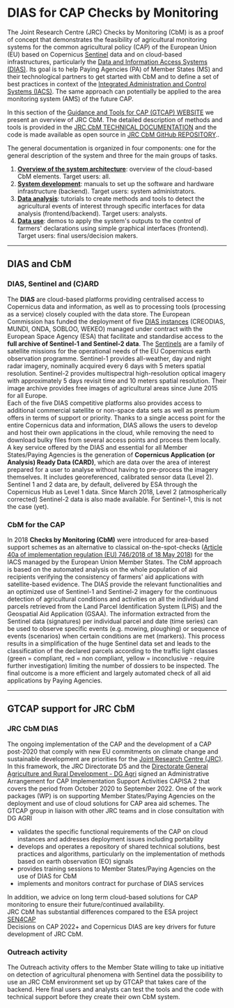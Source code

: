 # DIAS for CAP Checks by Monitoring

The Joint Research Centre (JRC) Checks by Monitoring (CbM) is as a proof of concept that demonstrates the feasibility of agricultural monitoring systems for the common agricultural policy (CAP) of the European Union (EU) based on Copernicus [Sentinel](https://sentinels.copernicus.eu/) data and on cloud-based infrastructures, particularly the [Data and Information Access Systems (DIAS)](https://www.copernicus.eu/en/access-data/dias). Its goal is to help Paying Agencies (PA) of Member States (MS) and their technological partners to get started with CbM and to define a set of best practices in context of the [Integrated Administration and Control Systems (IACS)](https://ec.europa.eu/info/food-farming-fisheries/key-policies/common-agricultural-policy/financing-cap/financial-assurance/managing-payments_en). The same approach can potentially be applied to the area monitoring system (AMS) of the future CAP.  

In this section of the [Guidance and Tools for CAP (GTCAP) WEBSITE](https://marswiki.jrc.ec.europa.eu/) we present an overview of JRC CbM. The detailed description of methods and tools is provided in the [JRC CbM TECHNICAL DOCUMENTATION](https://jrc-cbm.readthedocs.io) and the code is made available as open source in [JRC CbM GitHub REPOSITORY](https://github.com/ec-jrc/cbm)..  

The general documentation is organized in four components: one for the general description of the system and three for the main groups of tasks.

1. **[Overview of the system architecture](dias4cbm_architecture.md)**: overview of the cloud-based CbM elements. Target users: all.
2. **[System development](dias4cbm_setup.md)**: manuals to set up the software and hardware infrastructure (backend). Target users: system administrators.
3. **[Data analysis](dias4cbm_analysis.md)**: tutorials to create methods and tools to detect the agricultural events of interest through specific interfaces for data analysis (frontend/backend). Target users: analysts.
4. **[Data use](dias4cbm_use.md)**: demos to apply the system's outputs to the control of farmers' declarations using simple graphical interfaces (frontend). Target users: final users/decision makers.

---

## DIAS and CbM
### DIAS, Sentinel and (C)ARD
The **DIAS** are cloud-based platforms providing centralised access to Copernicus data and information, as well as to processing tools (processing as a service) closely coupled with the data store. The European Commission has funded the deployment of five [DIAS instances](https://www.copernicus.eu/en/access-data/dias) (CREODIAS, MUNDI, ONDA, SOBLOO, WEKEO) managed under contract with the European Space Agency (ESA) that facilitate and standardise access to the **full archive of Sentinel-1 and Sentinel-2 data**. The [Sentinels](https://sentinels.copernicus.eu/) are a family of satellite missions for the operational needs of the EU Copernicus earth observation programme. Sentinel-1 provides all-weather, day and night radar imagery, nominally acquired every 6 days with 5 meters spatial resolution. Sentinel-2 provides multispectral high-resolution optical imagery with approximately  5 days revisit time and 10 meters spatial resolution. Their image archive provides free images of agricultural areas since June 2015 for all Europe.  
Each of the five DIAS competitive platforms also provides access to additional commercial satellite or non-space data sets as well as premium offers in terms of support or priority. Thanks to a single access point for the entire Copernicus data and information, DIAS allows the users to develop and host their own applications in the cloud, while removing the need to download bulky files from several access points and process them locally.  
A key service offered by the DIAS and essential for all Member States/Paying Agencies is the generation of **Copernicus Application (or Analysis) Ready Data (CARD)**, which are data over the area of interest prepared for a user to analyse without having to pre-process the imagery themselves. It includes georeferenced, calibrated sensor data (Level 2). Sentinel 1 and 2 data are, by default, delivered by ESA through the Copernicus Hub as Level 1 data. Since March 2018, Level 2 (atmospherically corrected) Sentinel-2 data is also made available. For Sentinel-1, this is not the case (yet).

### CbM for the CAP

In 2018 **Checks by Monitoring (CbM)** were introduced for area-based support schemes as an alternative to classical on-the-spot-checks ([Article 40a of implementation  regulation (EU) 746/2018 of 18 May 2018](https://eur-lex.europa.eu/legal-content/EN/ALL/?uri=CELEX:32018R0746)) for the IACS managed by the European Union Member States. The CbM approach is based on the automated analysis on the whole population of aid recipients verifying the consistency of farmers' aid applications with satellite-based evidence. The DIAS provide the relevant functionalities and an optimized use of Sentinel-1 and Sentinel-2 imagery for the continuous detection of agricultural conditions and activities on all the individual land parcels retrieved from the Land Parcel Identification System (LPIS) and the Geospatial Aid Application (GSAA). The information extracted from the Sentinel data (signatures) per individual parcel and date (time series) can be used to observe specific events (e.g. mowing, ploughing) or sequence of events (scenarios) when certain conditions are met (markers). This process results in a simplification of the huge Sentinel data set and leads to the classification of the declared parcels according to the traffic light classes (green = compliant, red = non compliant, yellow = inconclusive - require further investigation) limiting the number of dossiers to be inspected. The final outcome is a more efficient and largely automated check of all aid applications by Paying Agencies.

---

## GTCAP support for JRC CbM
### JRC CbM DIAS
The ongoing implementation of the CAP and the development of a CAP post-2020 that comply with new EU commitments on climate change and sustainable development are priorities for the [Joint Research Centre (JRC)](https://ec.europa.eu/jrc/). In this framework, the JRC Directorate D5 and the [Directorate General Agriculture and Rural Development - DG Agri](https://ec.europa.eu/info/departments/agriculture-and-rural-development_en) signed an Administrative Arrangement for CAP Implementation Support Activities CAPISA 2 that covers the period from October 2020 to September 2022. One of the work packages (WP) is on supporting Member States/Paying Agencies on the deployment and use of cloud solutions for CAP area aid schemes. The GTCAP group in liaison with other JRC teams and in close consultation with DG AGRI  

* validates the specific functional requirements of the CAP on cloud instances and addresses deployment issues including portability  
* develops and operates a repository of shared technical solutions, best practices and algorithms, particularly on the implementation of methods based on earth observation (EO) signals  
* provides training sessions to Member States/Paying Agencies on the use of DIAS for CbM  
* implements and monitors contract for purchase of DIAS services  

In addition, we advice on long term cloud-based solutions for CAP monitoring to ensure their future/continued availability.  
JRC CbM has substantial differences compared to the ESA project [SEN4CAP](dias4cbm_sen4cap.md)  
Decisions on CAP 2022+ and Copernicus DIAS are key drivers for future development of JRC CbM.  

### Outreach activity
The Outreach activity offers to the Member State willing to take up initiative on detection of agricultural phenomena with Sentinel data the possibility to use an JRC CbM environment set up by GTCAP that takes care of the backend. Here final users and analysts can test the tools and the code with technical support before they create their own CbM system.  
